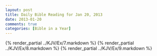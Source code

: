 ```yaml
---
layout: post
title: Daily Bible Reading for Jan 20, 2013
date: 2013-01-20
comments: true
categories: [Bible in a Year]
---
```

{% render_partial ../KJV/Ex/7.markdown %}
{% render_partial ../KJV/Ex/8.markdown %}
{% render_partial ../KJV/Ex/9.markdown %}
